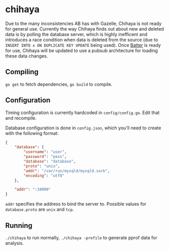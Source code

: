 chihaya
=======

Due to the many inconsistencies AB has with Gazelle, Chihaya is not ready for general use. Currently the way Chihaya finds out about new and deleted data is by polling the database server, which is highly inefficent and introduces a race condition when data is deleted from the source (due to `INSERT INTO x ON DUPLICATE KEY UPDATE` being used). Once [Batter](https://github.com/wafflesfm/batter) is ready for use, Chihaya will be updated to use a pubsub architecture for loading these data changes.

Compiling
---------

`go get` to fetch dependencies, `go build` to compile.

Configuration
-------------

Timing configuration is currently hardcoded in `config/config.go`. Edit that and recompile.

Database configuration is done in `config.json`, which you'll need to create with the following format:

```json
{
	"database": {
		"username": "user",
		"password": "pass",
		"database": "database",
		"proto": "unix",
		"addr": "/var/run/mysqld/mysqld.sock",
		"encoding": "utf8"
	},

	"addr": ":34000"
}
```

`addr` specifies the address to bind the server to. Possible values for `database.proto` are `unix` and `tcp`.

Running
-------

`./chihaya` to run normally, `./chihaya -profile` to generate pprof data for analysis.
